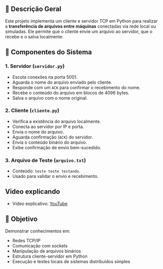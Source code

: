 

## 📄 Descrição Geral
Este projeto implementa um cliente e servidor TCP em Python para realizar a **transferência de arquivos entre máquinas** conectadas via rede local ou simuladas. Ele permite que o cliente envie um arquivo ao servidor, que o recebe e o salva localmente.

## 🧩 Componentes do Sistema

### 1. Servidor (`servidor.py`)
- Escuta conexões na porta 5001.
- Aguarda o nome do arquivo enviado pelo cliente.
- Responde com um `ACK` para confirmar o recebimento do nome.
- Recebe o conteúdo do arquivo em blocos de 4096 bytes.
- Salva o arquivo com o nome original.

### 2. Cliente (`cliente.py`)
- Verifica a existência do arquivo localmente.
- Conecta ao servidor por IP e porta.
- Envia o nome do arquivo.
- Aguarda confirmação (`ACK`) do servidor.
- Envia o conteúdo binário do arquivo.
- Exibe confirmação de envio bem-sucedido.

### 3. Arquivo de Teste (`arquivo.txt`)
- Conteúdo: `teste teste testando`.
- Usado para validar o envio e recebimento.


## Video explicando 
- Vídeo explicativo: [YouTube](https://youtu.be/nCOOmlSuZ58)

## 🎯 Objetivo
Demonstrar conhecimentos em:
- Redes TCP/IP
- Comunicação com sockets
- Manipulação de arquivos binários
- Estrutura cliente-servidor em Python
- Execução e testes locais de sistemas distribuídos simples


